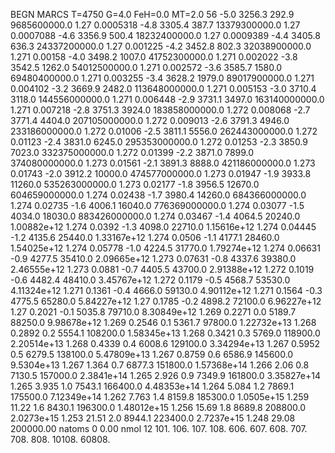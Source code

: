 BEGN
MARCS T=4750 G=4.0 FeH=0.0 MT=2.0
                  56
-5.0 3256.3 292.9 9685600000.0 1.27 0.0005318 
-4.8 3305.4 387.7 13379300000.0 1.27 0.0007088 
-4.6 3356.9 500.4 18232400000.0 1.27 0.0009389 
-4.4 3405.8 636.3 24337200000.0 1.27 0.001225 
-4.2 3452.8 802.3 32038900000.0 1.271 0.00158 
-4.0 3498.2 1007.0 41752300000.0 1.271 0.002022 
-3.8 3542.5 1262.0 54012500000.0 1.271 0.002572 
-3.6 3585.7 1580.0 69480400000.0 1.271 0.003255 
-3.4 3628.2 1979.0 89017900000.0 1.271 0.004102 
-3.2 3669.9 2482.0 113648000000.0 1.271 0.005153 
-3.0 3710.4 3118.0 144556000000.0 1.271 0.006448 
-2.9 3731.1 3497.0 163140000000.0 1.271 0.007218 
-2.8 3751.3 3924.0 183858000000.0 1.272 0.008068 
-2.7 3771.4 4404.0 207105000000.0 1.272 0.009013 
-2.6 3791.3 4946.0 233186000000.0 1.272 0.01006 
-2.5 3811.1 5556.0 262443000000.0 1.272 0.01123 
-2.4 3831.0 6245.0 295353000000.0 1.272 0.01253 
-2.3 3850.9 7023.0 332375000000.0 1.272 0.01399 
-2.2 3871.0 7899.0 374080000000.0 1.273 0.01561 
-2.1 3891.3 8888.0 421186000000.0 1.273 0.01743 
-2.0 3912.2 10000.0 474577000000.0 1.273 0.01947 
-1.9 3933.8 11260.0 535263000000.0 1.273 0.02177 
-1.8 3956.5 12670.0 604659000000.0 1.274 0.02438 
-1.7 3980.4 14260.0 684366000000.0 1.274 0.02735 
-1.6 4006.1 16040.0 776369000000.0 1.274 0.03077 
-1.5 4034.0 18030.0 883426000000.0 1.274 0.03467 
-1.4 4064.5 20240.0 1.00882e+12 1.274 0.0392 
-1.3 4098.0 22710.0 1.15616e+12 1.274 0.04445 
-1.2 4135.6 25440.0 1.33167e+12 1.274 0.0506 
-1.1 4177.1 28460.0 1.54025e+12 1.274 0.05778 
-1.0 4224.5 31770.0 1.79274e+12 1.274 0.06631 
-0.9 4277.5 35410.0 2.09665e+12 1.273 0.07631 
-0.8 4337.6 39380.0 2.46555e+12 1.273 0.0881 
-0.7 4405.5 43700.0 2.91388e+12 1.272 0.1019 
-0.6 4482.4 48410.0 3.45767e+12 1.272 0.1179 
-0.5 4568.7 53530.0 4.11324e+12 1.271 0.1361 
-0.4 4666.0 59130.0 4.90112e+12 1.271 0.1564 
-0.3 4775.5 65280.0 5.84227e+12 1.27 0.1785 
-0.2 4898.2 72100.0 6.96227e+12 1.27 0.2021 
-0.1 5035.8 79710.0 8.30849e+12 1.269 0.2271 
0.0 5189.7 88250.0 9.98678e+12 1.269 0.2546 
0.1 5361.7 97800.0 1.22732e+13 1.268 0.2892 
0.2 5554.1 108200.0 1.58345e+13 1.268 0.3421 
0.3 5769.0 118900.0 2.20514e+13 1.268 0.4339 
0.4 6008.6 129100.0 3.34294e+13 1.267 0.5952 
0.5 6279.5 138100.0 5.47809e+13 1.267 0.8759 
0.6 6586.9 145600.0 9.5304e+13 1.267 1.364 
0.7 6877.3 151800.0 1.57368e+14 1.266 2.06 
0.8 7130.5 157000.0 2.3841e+14 1.265 2.926 
0.9 7349.9 161800.0 3.35827e+14 1.265 3.935 
1.0 7543.1 166400.0 4.48353e+14 1.264 5.084 
1.2 7869.1 175500.0 7.12349e+14 1.262 7.763 
1.4 8159.8 185300.0 1.0505e+15 1.259 11.22 
1.6 8430.1 196300.0 1.48012e+15 1.256 15.69 
1.8 8689.8 208800.0 2.0273e+15 1.253 21.51 
2.0 8944.1 223400.0 2.7237e+15 1.248 29.08 
200000.00
natoms              0      0.00
nmol          12
          101.         106.       107.      108.         606.        607.        608.
          707.         708.       808.    10108.       60808.
